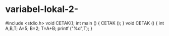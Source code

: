 # variabel-lokal-2-


#include <stdio.h>
void CETAK();
int main ()
{
    CETAK ();
}
void CETAK ()
{
    int A,B,T;
    A=5; B=2;
    T=A+B;
    printf ("%d",T);
}
